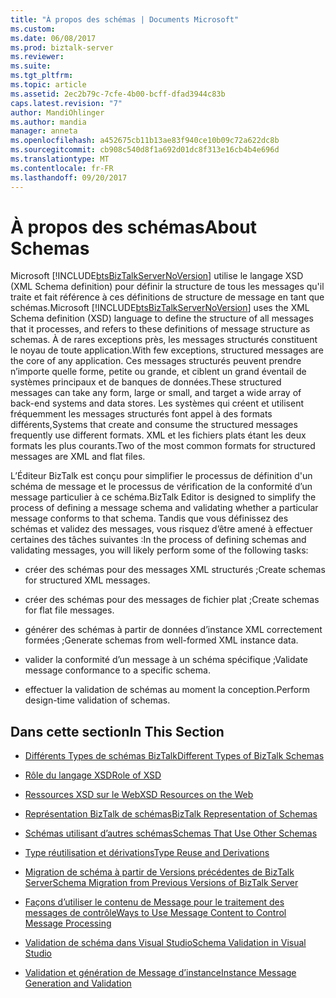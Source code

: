 ```yaml
---
title: "À propos des schémas | Documents Microsoft"
ms.custom: 
ms.date: 06/08/2017
ms.prod: biztalk-server
ms.reviewer: 
ms.suite: 
ms.tgt_pltfrm: 
ms.topic: article
ms.assetid: 2ec2b79c-7cfe-4b00-bcff-dfad3944c83b
caps.latest.revision: "7"
author: MandiOhlinger
ms.author: mandia
manager: anneta
ms.openlocfilehash: a452675cb11b13ae83f940ce10b09c72a622dc8b
ms.sourcegitcommit: cb908c540d8f1a692d01dc8f313e16cb4b4e696d
ms.translationtype: MT
ms.contentlocale: fr-FR
ms.lasthandoff: 09/20/2017
---
```

# <a name="about-schemas"></a><span data-ttu-id="5bb22-102">À propos des schémas</span><span class="sxs-lookup"><span data-stu-id="5bb22-102">About Schemas</span></span>
<span data-ttu-id="5bb22-103">Microsoft [!INCLUDE[btsBizTalkServerNoVersion](../includes/btsbiztalkservernoversion-md.md)] utilise le langage XSD (XML Schema definition) pour définir la structure de tous les messages qu'il traite et fait référence à ces définitions de structure de message en tant que schémas.</span><span class="sxs-lookup"><span data-stu-id="5bb22-103">Microsoft [!INCLUDE[btsBizTalkServerNoVersion](../includes/btsbiztalkservernoversion-md.md)] uses the XML Schema definition (XSD) language to define the structure of all messages that it processes, and refers to these definitions of message structure as schemas.</span></span> <span data-ttu-id="5bb22-104">À de rares exceptions près, les messages structurés constituent le noyau de toute application.</span><span class="sxs-lookup"><span data-stu-id="5bb22-104">With few exceptions, structured messages are the core of any application.</span></span> <span data-ttu-id="5bb22-105">Ces messages structurés peuvent prendre n’importe quelle forme, petite ou grande, et ciblent un grand éventail de systèmes principaux et de banques de données.</span><span class="sxs-lookup"><span data-stu-id="5bb22-105">These structured messages can take any form, large or small, and target a wide array of back-end systems and data stores.</span></span> <span data-ttu-id="5bb22-106">Les systèmes qui créent et utilisent fréquemment les messages structurés font appel à des formats différents,</span><span class="sxs-lookup"><span data-stu-id="5bb22-106">Systems that create and consume the structured messages frequently use different formats.</span></span> <span data-ttu-id="5bb22-107">XML et les fichiers plats étant les deux formats les plus courants.</span><span class="sxs-lookup"><span data-stu-id="5bb22-107">Two of the most common formats for structured messages are XML and flat files.</span></span>  
  
 <span data-ttu-id="5bb22-108">L’Éditeur BizTalk est conçu pour simplifier le processus de définition d'un schéma de message et le processus de vérification de la conformité d’un message particulier à ce schéma.</span><span class="sxs-lookup"><span data-stu-id="5bb22-108">BizTalk Editor is designed to simplify the process of defining a message schema and validating whether a particular message conforms to that schema.</span></span> <span data-ttu-id="5bb22-109">Tandis que vous définissez des schémas et validez des messages, vous risquez d’être amené à effectuer certaines des tâches suivantes :</span><span class="sxs-lookup"><span data-stu-id="5bb22-109">In the process of defining schemas and validating messages, you will likely perform some of the following tasks:</span></span>  
  
-   <span data-ttu-id="5bb22-110">créer des schémas pour des messages XML structurés ;</span><span class="sxs-lookup"><span data-stu-id="5bb22-110">Create schemas for structured XML messages.</span></span>  
  
-   <span data-ttu-id="5bb22-111">créer des schémas pour des messages de fichier plat ;</span><span class="sxs-lookup"><span data-stu-id="5bb22-111">Create schemas for flat file messages.</span></span>  
  
-   <span data-ttu-id="5bb22-112">générer des schémas à partir de données d’instance XML correctement formées ;</span><span class="sxs-lookup"><span data-stu-id="5bb22-112">Generate schemas from well-formed XML instance data.</span></span>  
  
-   <span data-ttu-id="5bb22-113">valider la conformité d’un message à un schéma spécifique ;</span><span class="sxs-lookup"><span data-stu-id="5bb22-113">Validate message conformance to a specific schema.</span></span>  
  
-   <span data-ttu-id="5bb22-114">effectuer la validation de schémas au moment la conception.</span><span class="sxs-lookup"><span data-stu-id="5bb22-114">Perform design-time validation of schemas.</span></span>  
  
## <a name="in-this-section"></a><span data-ttu-id="5bb22-115">Dans cette section</span><span class="sxs-lookup"><span data-stu-id="5bb22-115">In This Section</span></span>  
  
-   [<span data-ttu-id="5bb22-116">Différents Types de schémas BizTalk</span><span class="sxs-lookup"><span data-stu-id="5bb22-116">Different Types of BizTalk Schemas</span></span>](../core/different-types-of-biztalk-schemas.md)  
  
-   [<span data-ttu-id="5bb22-117">Rôle du langage XSD</span><span class="sxs-lookup"><span data-stu-id="5bb22-117">Role of XSD</span></span>](../core/role-of-xsd.md)  
  
-   [<span data-ttu-id="5bb22-118">Ressources XSD sur le Web</span><span class="sxs-lookup"><span data-stu-id="5bb22-118">XSD Resources on the Web</span></span>](../core/xsd-resources-on-the-web.md)  
  
-   [<span data-ttu-id="5bb22-119">Représentation BizTalk de schémas</span><span class="sxs-lookup"><span data-stu-id="5bb22-119">BizTalk Representation of Schemas</span></span>](../core/biztalk-representation-of-schemas.md)  
  
-   [<span data-ttu-id="5bb22-120">Schémas utilisant d’autres schémas</span><span class="sxs-lookup"><span data-stu-id="5bb22-120">Schemas That Use Other Schemas</span></span>](../core/schemas-that-use-other-schemas.md)  
  
-   [<span data-ttu-id="5bb22-121">Type réutilisation et dérivations</span><span class="sxs-lookup"><span data-stu-id="5bb22-121">Type Reuse and Derivations</span></span>](../core/type-reuse-and-derivations.md)  
  
-   [<span data-ttu-id="5bb22-122">Migration de schéma à partir de Versions précédentes de BizTalk Server</span><span class="sxs-lookup"><span data-stu-id="5bb22-122">Schema Migration from Previous Versions of BizTalk Server</span></span>](../core/schema-migration-from-previous-versions-of-biztalk-server.md)  
  
-   [<span data-ttu-id="5bb22-123">Façons d’utiliser le contenu de Message pour le traitement des messages de contrôle</span><span class="sxs-lookup"><span data-stu-id="5bb22-123">Ways to Use Message Content to Control Message Processing</span></span>](../core/ways-to-use-message-content-to-control-message-processing.md)  
  
-   [<span data-ttu-id="5bb22-124">Validation de schéma dans Visual Studio</span><span class="sxs-lookup"><span data-stu-id="5bb22-124">Schema Validation in Visual Studio</span></span>](../core/schema-validation-in-visual-studio.md)  
  
-   [<span data-ttu-id="5bb22-125">Validation et génération de Message d’instance</span><span class="sxs-lookup"><span data-stu-id="5bb22-125">Instance Message Generation and Validation</span></span>](../core/instance-message-generation-and-validation.md)